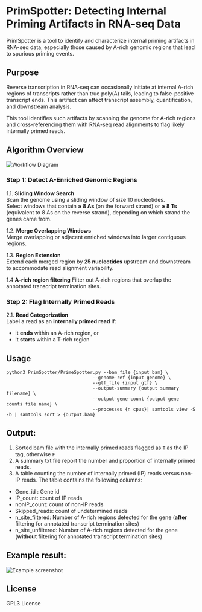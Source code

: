 # PrimSpotter: Detecting Internal Priming Artifacts in RNA-seq Data

PrimSpotter is a tool to identify and characterize internal priming artifacts in RNA-seq data, especially those caused by A-rich genomic regions that lead to spurious priming events.

## Purpose

Reverse transcription in RNA-seq can occasionally initiate at internal A-rich regions of transcripts rather than true poly(A) tails, leading to false-positive transcript ends. This artifact can affect transcript assembly, quantification, and downstream analysis.

This tool identifies such artifacts by scanning the genome for A-rich regions and cross-referencing them with RNA-seq read alignments to flag likely internally primed reads.

## Algorithm Overview

![Workflow Diagram](PrimSpotter.svg)

### Step 1: Detect A-Enriched Genomic Regions

1.1. **Sliding Window Search**  
Scan the genome using a sliding window of size 10 nucleotides.  
Select windows that contain **≥ 8 As** (on the forward strand) or **≥ 8 Ts** (equivalent to 8 As on the reverse strand), depending on which strand the genes came from.

1.2. **Merge Overlapping Windows**  
Merge overlapping or adjacent enriched windows into larger contiguous regions.

1.3. **Region Extension**  
Extend each merged region by **25 nucleotides** upstream and downstream to accommodate read alignment variability.

1.4 **A-rich region filtering**
Filter out A-rich regions that overlap the annotated transcript termination sites.

### Step 2: Flag Internally Primed Reads

2.1. **Read Categorization**  
Label a read as an **internally primed read** if:
- It **ends** within an A-rich region, or  
- It **starts** within a T-rich region

## Usage

```
python3 PrimSpotter/PrimeSpotter.py --bam_file {input bam} \
                                --genome-ref {input genome} \
                                --gtf_file {input gtf} \
                                --output-summary {output summary filename} \
                                --output-gene-count {output gene counts file name} \
                                --processes {n cpus}| samtools view -S -b | samtools sort > {output.bam}
```

## Output:
1. Sorted bam file with the internally primed reads flagged as `T` as the IP tag, otherwise `F`
2. A summary txt file report the number and proportion of internally primed reads.
3. A table counting the number of internally primed (IP) reads versus non-IP reads. The table contains the following columns:
 - Gene_id : Gene id
 - IP_count: count of IP reads
 - nonIP_count: count of non-IP reads
 - Skipped_reads: count of undetermined reads
 - n_site_filtered: Number of A-rich regions detected for the gene (**after** filtering for annotated transcript termination sites)
 - n_site_unfiltered: Number of A-rich regions detected for the gene (**without** filtering for annotated transcript termination sites)
## Example result:
![Example screenshot](Example.png)

## License

GPL3 License

